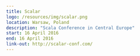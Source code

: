 ```yaml
---
title: Scalar
logo: /resources/img/scalar.png
location: Warsaw, Poland
description: "Scala Conference in Central Europe"
start: 16 April 2016
end: 16 April 2016
link-out: http://scalar-conf.com/
---
```

